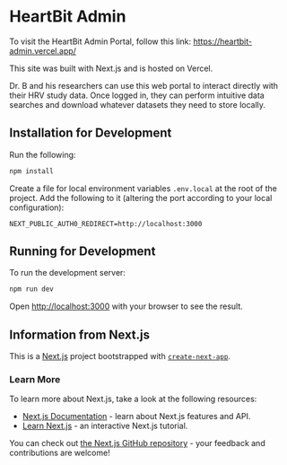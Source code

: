 # HeartBit Admin

To visit the HeartBit Admin Portal, follow this link: https://heartbit-admin.vercel.app/

This site was built with Next.js and is hosted on Vercel.

Dr. B and his researchers can use this web portal to interact directly with their HRV study data. Once logged in, they can perform intuitive data searches and download whatever datasets they need to store locally.

## Installation for Development

Run the following:
```bash
npm install
```

Create a file for local environment variables `.env.local` at the root of the project. Add the following to it (altering the port according to your local configuration):
```
NEXT_PUBLIC_AUTH0_REDIRECT=http://localhost:3000
```

## Running for Development

To run the development server:

```bash
npm run dev
```

Open [http://localhost:3000](http://localhost:3000) with your browser to see the result.

## Information from Next.js

This is a [Next.js](https://nextjs.org/) project bootstrapped with [`create-next-app`](https://github.com/vercel/next.js/tree/canary/packages/create-next-app).

### Learn More

To learn more about Next.js, take a look at the following resources:

- [Next.js Documentation](https://nextjs.org/docs) - learn about Next.js features and API.
- [Learn Next.js](https://nextjs.org/learn) - an interactive Next.js tutorial.

You can check out [the Next.js GitHub repository](https://github.com/vercel/next.js/) - your feedback and contributions are welcome!
